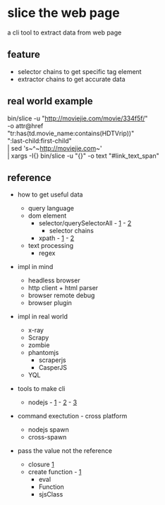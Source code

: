 # slice the web page

a cli tool to extract data from web page

## feature
- selector chains to get specific tag element
- extractor chains to get accurate data

## real world example
bin/slice -u "http://moviejie.com/movie/334f5f/" \
  -o attr@href \
  "tr:has(td.movie_name:contains(HDTVrip))" \
  ":last-child:first-child" \
  | sed 's~^~http://moviejie.com~' \
  | xargs -I{} bin/slice -u "{}" -o text "#link_text_span"

## reference
- how to get useful data
  - query language
  - dom element
    - selector/querySelectorAll - [1](https://stackoverflow.com/questions/190253/jquery-selector-regular-expressions) - [2](https://stackoverflow.com/questions/9309763/jquery-selector-contains-use-regular-expressions)
      - selector chains
    - xpath - [1](https://stackoverflow.com/questions/10596417/is-there-a-way-to-get-element-by-xpath-using-javascript-in-selenium-webdriver) - [2](https://stackoverflow.com/questions/2994198/xpath-to-return-only-elements-containing-the-text-and-not-its-parents)
  - text processing
    - regex

- impl in mind
  - headless browser
  - http client + html parser
  - browser remote debug
  - browser plugin

- impl in real world
  - x-ray
  - Scrapy
  - zombie
  - phantomjs
    - scraperjs
    - CasperJS
  - YQL

- tools to make cli
  - nodejs - [1](http://node-modules.com/search?q=command+line) - [2](https://github.com/search?l=JavaScript&o=desc&q=command&s=stars&type=Repositories&utf8=%E2%9C%93) - [3](http://nipstr.com/#command)

- command exectution - cross platform
  - nodejs spawn
  - cross-spawn

- pass the value not the reference
  - closure [1](https://stackoverflow.com/questions/2568966/how-do-i-pass-the-value-not-the-reference-of-a-js-variable-to-a-function)
  - create function - [1](https://stackoverflow.com/questions/7650071/is-there-a-way-to-create-a-function-from-a-string-with-javascript)
    - eval
    - Function
    -  sjsClass
